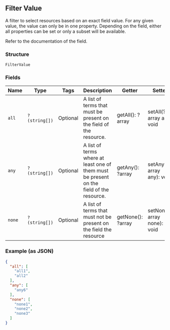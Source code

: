 ## Filter Value

A filter to select resources based on an exact field value. For any given
value, the value can only be in one property. Depending on the field, either
all properties can be set or only a subset will be available.

Refer to the documentation of the field.

### Structure

`FilterValue`

### Fields

| Name | Type | Tags | Description | Getter | Setter |
|  --- | --- | --- | --- | --- | --- |
| `all` | `?(string[])` | Optional | A list of terms that must be present on the field of the resource. | getAll(): ?array | setAll(?array all): void |
| `any` | `?(string[])` | Optional | A list of terms where at least one of them must be present on the<br>field of the resource. | getAny(): ?array | setAny(?array any): void |
| `none` | `?(string[])` | Optional | A list of terms that must not be present on the field the resource | getNone(): ?array | setNone(?array none): void |

### Example (as JSON)

```json
{
  "all": [
    "all1",
    "all2"
  ],
  "any": [
    "any6"
  ],
  "none": [
    "none1",
    "none2",
    "none3"
  ]
}
```

